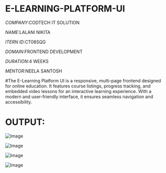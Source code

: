 # E-LEARNING-PLATFORM-UI

*COMPANY*:CODTECH IT SOLUTION

*NAME*:LALANI NIKITA

*ITERN ID*:CT08SQG

*DOMAIN*:FRONTEND DEVELOPMENT

*DURATION*:4 WEEKS

*MENTOR*:NEELA SANTOSH

#The E-Learning Platform UI is a responsive, multi-page frontend designed for online education. It features course listings, progress tracking, and embedded video lessons for an interactive learning experience. With a modern and user-friendly interface, it ensures seamless navigation and accessibility. 

# OUTPUT:

![Image](https://github.com/user-attachments/assets/4e26ece3-9ea3-4821-8fa4-c2338f447a95)

![Image](https://github.com/user-attachments/assets/08f19cba-0ec7-4107-9bf6-a4137f9ba721)

![Image](https://github.com/user-attachments/assets/4d933fb3-3b0c-4c8b-a468-1b8aef52033e)

![Image](https://github.com/user-attachments/assets/603db2ab-f82e-43c0-89e8-7cf8d0b49839)
